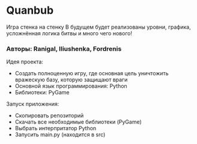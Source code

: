 # Quanbub
Игра стенка на стенку
В будущем будет реализованы уровни, графика, усложнённая логика битвы и много чего нового!

### Авторы: Ranigal, 	Iliushenka, Fordrenis ###

Идея проекта:
- Создать полноценную игру, где основная цель уничтожить вражескую базу, которую защищают враги
- Основной язык программирования: Python
- Библиотеки: PyGame

Запуск приложения:
- Скопировать репозиторий
- Скачать все необходимые библиотеки (PyGame)
- Выбрать интерпритатор Python
- Запусить main.py (находится в src)
